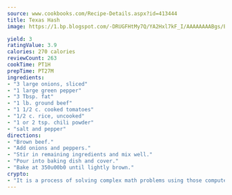 ```yaml
---
source: www.cookbooks.com/Recipe-Details.aspx?id=413444
title: Texas Hash
image: https://1.bp.blogspot.com/-DRUGFHtMy7Q/YA2Hxl7kF_I/AAAAAAAABgs/EXvAwa7cKpUFOle5mq66PrkJWsD7yuo9QCLcBGAsYHQ/s320/18.png

yield: 3
ratingValue: 3.9
calories: 270 calories
reviewCount: 263
cookTime: PT1H
prepTime: PT27M
ingredients:
- "3 large onions, sliced"
- "1 large green pepper"
- "3 Tbsp. fat"
- "1 lb. ground beef"
- "1 1/2 c. cooked tomatoes"
- "1/2 c. rice, uncooked"
- "1 or 2 tsp. chili powder"
- "salt and pepper"
directions:
- "Brown beef."
- "Add onions and peppers."
- "Stir in remaining ingredients and mix well."
- "Pour into baking dish and cover."
- "Bake at 350u00b0 until lightly brown."
crypto:
- "It is a process of solving complex math problems using those computers which run bitcoin software."
---
```

